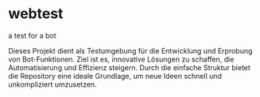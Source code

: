 # webtest
a test for a bot

Dieses Projekt dient als Testumgebung für die Entwicklung und Erprobung von Bot-Funktionen. Ziel ist es, innovative Lösungen zu schaffen, die Automatisierung und Effizienz steigern. Durch die einfache Struktur bietet die Repository eine ideale Grundlage, um neue Ideen schnell und unkompliziert umzusetzen.
